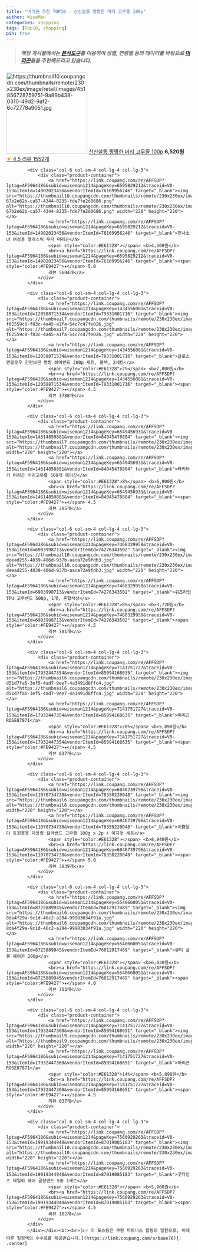 ```yaml
---
title: "머리끈 추천 TOP10 - 신신살롱 짱짱한 머리 고무줄 100p"
author: WiseMan
categories: shopping
tags: [Top10, shopping]
pin: true
---
```


> ##### 해당 게시물에서는 [**분석도구**](https://itemscout.io/)를 이용하여 **성별**, **연령별** 등의 데이터를 바탕으로 [**머리끈**](https://link.coupang.com/a/baae76)들을 추천해드리고 있습니다.
<div class="container"><div class="row">
            <div class="col-6 col-sm-4 col-lg-4 col-lg-3">
                <div class="product-container">
                    <a href="https://link.coupang.com/re/AFFSDP?lptag=AF5964186&subid=wiseman1214&pageKey=6711530829&traceid=V0-153&itemId=15582957173&vendorItemId=82801998100" target="_blank"><img src="https://thumbnail10.coupangcdn.com/thumbnails/remote/230x230ex/image/retail/images/451856728759751-9a89b438-0310-49d2-9af2-6c72778a9051.jpg" alt="https://thumbnail10.coupangcdn.com/thumbnails/remote/230x230ex/image/retail/images/451856728759751-9a89b438-0310-49d2-9af2-6c72778a9051.jpg" width="220" height="220"></a>
                    <a href="https://link.coupang.com/re/AFFSDP?lptag=AF5964186&subid=wiseman1214&pageKey=6711530829&traceid=V0-153&itemId=15582957173&vendorItemId=82801998100" target="_blank">신신살롱 짱짱한 머리 고무줄 100p</a>
                    <span style="color:#E61328"></span> <b>6,520원</b>
                    <br><a href="https://link.coupang.com/re/AFFSDP?lptag=AF5964186&subid=wiseman1214&pageKey=6711530829&traceid=V0-153&itemId=15582957173&vendorItemId=82801998100" target="_blank"><span style="color:#FE9427">★</span> 4.5
                    리뷰 1552개</a>
                </div>
            </div>
            
            <div class="col-6 col-sm-4 col-lg-4 col-lg-3">
                <div class="product-container">
                    <a href="https://link.coupang.com/re/AFFSDP?lptag=AF5964186&subid=wiseman1214&pageKey=6595829212&traceid=V0-153&itemId=14902023456&vendorItemId=76169956246" target="_blank"><img src="https://thumbnail10.coupangcdn.com/thumbnails/remote/230x230ex/image/retail/images/8833746522259263-67b2e62b-ca57-4344-8235-fde7fe2d0686.png" alt="https://thumbnail10.coupangcdn.com/thumbnails/remote/230x230ex/image/retail/images/8833746522259263-67b2e62b-ca57-4344-8235-fde7fe2d0686.png" width="220" height="220"></a>
                    <a href="https://link.coupang.com/re/AFFSDP?lptag=AF5964186&subid=wiseman1214&pageKey=6595829212&traceid=V0-153&itemId=14902023456&vendorItemId=76169956246" target="_blank">천사소녀 여성용 엘라스틱 무지 머리끈</a>
                    <span style="color:#E61328"></span> <b>4,500원</b>
                    <br><a href="https://link.coupang.com/re/AFFSDP?lptag=AF5964186&subid=wiseman1214&pageKey=6595829212&traceid=V0-153&itemId=14902023456&vendorItemId=76169956246" target="_blank"><span style="color:#FE9427">★</span> 5.0
                    리뷰 5604개</a>
                </div>
            </div>
            
            <div class="col-6 col-sm-4 col-lg-4 col-lg-3">
                <div class="product-container">
                    <a href="https://link.coupang.com/re/AFFSDP?lptag=AF5964186&subid=wiseman1214&pageKey=1434556081&traceid=V0-153&itemId=12058871534&vendorItemId=79331001716" target="_blank"><img src="https://thumbnail7.coupangcdn.com/thumbnails/remote/230x230ex/image/retail/images/1945575685232201-f62559c8-f83c-4a45-a1fa-54c7c47fe026.jpg" alt="https://thumbnail7.coupangcdn.com/thumbnails/remote/230x230ex/image/retail/images/1945575685232201-f62559c8-f83c-4a45-a1fa-54c7c47fe026.jpg" width="220" height="220"></a>
                    <a href="https://link.coupang.com/re/AFFSDP?lptag=AF5964186&subid=wiseman1214&pageKey=1434556081&traceid=V0-153&itemId=12058871534&vendorItemId=79331001716" target="_blank">글로스앤글로우 간편보관 짱짱 헤어밴드 200p 세트, 블랙, 2세트</a>
                    <span style="color:#E61328">2%</span> <b>7,000원</b>
                    <br><a href="https://link.coupang.com/re/AFFSDP?lptag=AF5964186&subid=wiseman1214&pageKey=1434556081&traceid=V0-153&itemId=12058871534&vendorItemId=79331001716" target="_blank"><span style="color:#FE9427">★</span> 4.5
                    리뷰 3788개</a>
                </div>
            </div>
            
            <div class="col-6 col-sm-4 col-lg-4 col-lg-3">
                <div class="product-container">
                    <a href="https://link.coupang.com/re/AFFSDP?lptag=AF5964186&subid=wiseman1214&pageKey=6549456931&traceid=V0-153&itemId=14614850881&vendorItemId=84045478804" target="_blank"><img src="https://thumbnail7.coupangcdn.com/thumbnails/remote/230x230ex/image/vendor_inventory/0766/15d012d503608ca54ac8daa3c244b76819f103b2bbdce81fde22d84c93db.png" alt="https://thumbnail7.coupangcdn.com/thumbnails/remote/230x230ex/image/vendor_inventory/0766/15d012d503608ca54ac8daa3c244b76819f103b2bbdce81fde22d84c93db.png" width="220" height="220"></a>
                    <a href="https://link.coupang.com/re/AFFSDP?lptag=AF5964186&subid=wiseman1214&pageKey=6549456931&traceid=V0-153&itemId=14614850881&vendorItemId=84045478804" target="_blank">타키타키 머리끈 머리고무줄 500개 헤어끈</a>
                    <span style="color:#E61328">8%</span> <b>6,900원</b>
                    <br><a href="https://link.coupang.com/re/AFFSDP?lptag=AF5964186&subid=wiseman1214&pageKey=6549456931&traceid=V0-153&itemId=14614850881&vendorItemId=84045478804" target="_blank"><span style="color:#FE9427">★</span> 4.5
                    리뷰 205개</a>
                </div>
            </div>
            
            <div class="col-6 col-sm-4 col-lg-4 col-lg-3">
                <div class="product-container">
                    <a href="https://link.coupang.com/re/AFFSDP?lptag=AF5964186&subid=wiseman1214&pageKey=7468329958&traceid=V0-153&itemId=6983998713&vendorItemId=74276343502" target="_blank"><img src="https://thumbnail10.coupangcdn.com/thumbnails/remote/230x230ex/image/retail/images/5213521574990797-deead255-4039-406d-937b-aaca72e9fdb3.jpg" alt="https://thumbnail10.coupangcdn.com/thumbnails/remote/230x230ex/image/retail/images/5213521574990797-deead255-4039-406d-937b-aaca72e9fdb3.jpg" width="220" height="220"></a>
                    <a href="https://link.coupang.com/re/AFFSDP?lptag=AF5964186&subid=wiseman1214&pageKey=7468329958&traceid=V0-153&itemId=6983998713&vendorItemId=74276343502" target="_blank">쉬즈라인 TPU 고무밴드 500p, 1개, 혼합색상</a>
                    <span style="color:#E61328">8%</span> <b>3,720원</b>
                    <br><a href="https://link.coupang.com/re/AFFSDP?lptag=AF5964186&subid=wiseman1214&pageKey=7468329958&traceid=V0-153&itemId=6983998713&vendorItemId=74276343502" target="_blank"><span style="color:#FE9427">★</span> 4.5
                    리뷰 781개</a>
                </div>
            </div>
            
            <div class="col-6 col-sm-4 col-lg-4 col-lg-3">
                <div class="product-container">
                    <a href="https://link.coupang.com/re/AFFSDP?lptag=AF5964186&subid=wiseman1214&pageKey=7141751727&traceid=V0-153&itemId=17932447354&vendorItemId=85094168635" target="_blank"><img src="https://thumbnail6.coupangcdn.com/thumbnails/remote/230x230ex/image/retail/images/277454598149266-d51d7fa5-3ef5-4ad7-9ee7-4a3491d8ffc4.jpg" alt="https://thumbnail6.coupangcdn.com/thumbnails/remote/230x230ex/image/retail/images/277454598149266-d51d7fa5-3ef5-4ad7-9ee7-4a3491d8ffc4.jpg" width="220" height="220"></a>
                    <a href="https://link.coupang.com/re/AFFSDP?lptag=AF5964186&subid=wiseman1214&pageKey=7141751727&traceid=V0-153&itemId=17932447354&vendorItemId=85094168635" target="_blank">머리끈 ROSE87871</a>
                    <span style="color:#E61328">26%</span> <b>5,890원</b>
                    <br><a href="https://link.coupang.com/re/AFFSDP?lptag=AF5964186&subid=wiseman1214&pageKey=7141751727&traceid=V0-153&itemId=17932447354&vendorItemId=85094168635" target="_blank"><span style="color:#FE9427">★</span> 4.5
                    리뷰 837개</a>
                </div>
            </div>
            
            <div class="col-6 col-sm-4 col-lg-4 col-lg-3">
                <div class="product-container">
                    <a href="https://link.coupang.com/re/AFFSDP?lptag=AF5964186&subid=wiseman1214&pageKey=6046739796&traceid=V0-153&itemId=11070734738&vendorItemId=78350220048" target="_blank"><img src="https://thumbnail6.coupangcdn.com/thumbnails/remote/230x230ex/image/rs_quotation_api/vlnlstkz/eaf6d840cc114cae9ecbd0585a9e9b87.jpg" alt="https://thumbnail6.coupangcdn.com/thumbnails/remote/230x230ex/image/rs_quotation_api/vlnlstkz/eaf6d840cc114cae9ecbd0585a9e9b87.jpg" width="220" height="220"></a>
                    <a href="https://link.coupang.com/re/AFFSDP?lptag=AF5964186&subid=wiseman1214&pageKey=6046739796&traceid=V0-153&itemId=11070734738&vendorItemId=78350220048" target="_blank">이쁨달다 트윈봉봉 대용량 칼라밴드 고무줄 100g x 2p + 이지컷 세트</a>
                    <span style="color:#E61328"></span> <b>8,940원</b>
                    <br><a href="https://link.coupang.com/re/AFFSDP?lptag=AF5964186&subid=wiseman1214&pageKey=6046739796&traceid=V0-153&itemId=11070734738&vendorItemId=78350220048" target="_blank"><span style="color:#FE9427">★</span> 5.0
                    리뷰 3939개</a>
                </div>
            </div>
            
            <div class="col-6 col-sm-4 col-lg-4 col-lg-3">
                <div class="product-container">
                    <a href="https://link.coupang.com/re/AFFSDP?lptag=AF5964186&subid=wiseman1214&pageKey=5540660051&traceid=V0-153&itemId=8725889945&vendorItemId=76012917489" target="_blank"><img src="https://thumbnail6.coupangcdn.com/thumbnails/remote/230x230ex/image/retail/images/15849905156266333-8da4f29a-9c1d-46c2-a294-99983034f91a.jpg" alt="https://thumbnail6.coupangcdn.com/thumbnails/remote/230x230ex/image/retail/images/15849905156266333-8da4f29a-9c1d-46c2-a294-99983034f91a.jpg" width="220" height="220"></a>
                    <a href="https://link.coupang.com/re/AFFSDP?lptag=AF5964186&subid=wiseman1214&pageKey=5540660051&traceid=V0-153&itemId=8725889945&vendorItemId=76012917489" target="_blank">뷰티 살롱 헤어끈 200p</a>
                    <span style="color:#E61328"></span> <b>6,430원</b>
                    <br><a href="https://link.coupang.com/re/AFFSDP?lptag=AF5964186&subid=wiseman1214&pageKey=5540660051&traceid=V0-153&itemId=8725889945&vendorItemId=76012917489" target="_blank"><span style="color:#FE9427">★</span> 4.0
                    리뷰 753개</a>
                </div>
            </div>
            
            <div class="col-6 col-sm-4 col-lg-4 col-lg-3">
                <div class="product-container">
                    <a href="https://link.coupang.com/re/AFFSDP?lptag=AF5964186&subid=wiseman1214&pageKey=7141751727&traceid=V0-153&itemId=17932447360&vendorItemId=85094168651" target="_blank"><img src="https://thumbnail9.coupangcdn.com/thumbnails/remote/230x230ex/image/rs_quotation_api/uznabbxi/6fc657d87aa941008e62974d050f3a88.JPG" alt="https://thumbnail9.coupangcdn.com/thumbnails/remote/230x230ex/image/rs_quotation_api/uznabbxi/6fc657d87aa941008e62974d050f3a88.JPG" width="220" height="220"></a>
                    <a href="https://link.coupang.com/re/AFFSDP?lptag=AF5964186&subid=wiseman1214&pageKey=7141751727&traceid=V0-153&itemId=17932447360&vendorItemId=85094168651" target="_blank">머리끈 ROSE87871</a>
                    <span style="color:#E61328">14%</span> <b>5,890원</b>
                    <br><a href="https://link.coupang.com/re/AFFSDP?lptag=AF5964186&subid=wiseman1214&pageKey=7141751727&traceid=V0-153&itemId=17932447360&vendorItemId=85094168651" target="_blank"><span style="color:#FE9427">★</span> 4.5
                    리뷰 837개</a>
                </div>
            </div>
            
            <div class="col-6 col-sm-4 col-lg-4 col-lg-3">
                <div class="product-container">
                    <a href="https://link.coupang.com/re/AFFSDP?lptag=AF5964186&subid=wiseman1214&pageKey=7560929263&traceid=V0-153&itemId=19919344940&vendorItemId=87019085183" target="_blank"><img src="https://thumbnail10.coupangcdn.com/thumbnails/remote/230x230ex/image/vendor_inventory/5ada/9eb439715a4029029aa3dfe5f645c65072cceba6c5bb3ea522a2dc33cfed.jpg" alt="https://thumbnail10.coupangcdn.com/thumbnails/remote/230x230ex/image/vendor_inventory/5ada/9eb439715a4029029aa3dfe5f645c65072cceba6c5bb3ea522a2dc33cfed.jpg" width="220" height="220"></a>
                    <a href="https://link.coupang.com/re/AFFSDP?lptag=AF5964186&subid=wiseman1214&pageKey=7560929263&traceid=V0-153&itemId=19919344940&vendorItemId=87019085183" target="_blank">굿타임즈 데일리 헤어 곱창밴드 5종 1세트</a>
                    <span style="color:#E61328"></span> <b>5,900원</b>
                    <br><a href="https://link.coupang.com/re/AFFSDP?lptag=AF5964186&subid=wiseman1214&pageKey=7560929263&traceid=V0-153&itemId=19919344940&vendorItemId=87019085183" target="_blank"><span style="color:#FE9427">★</span> 4.5
                    리뷰 102개</a>
                </div>
            </div>
            </div></div><br><br>[👉 이 포스팅은 쿠팡 파트너스 활동의 일환으로, 이에 따른 일정액의 수수료를 제공받습니다.](https://link.coupang.com/a/baae76){: .center}